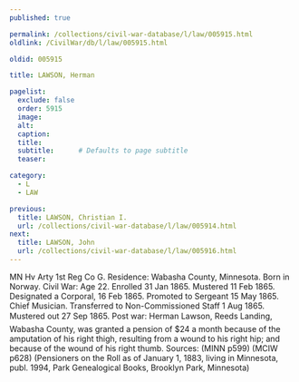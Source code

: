 ```yaml
---
published: true

permalink: /collections/civil-war-database/l/law/005915.html
oldlink: /CivilWar/db/l/law/005915.html

oldid: 005915

title: LAWSON, Herman

pagelist:
  exclude: false
  order: 5915
  image: 
  alt:
  caption:
  title:
  subtitle:      # Defaults to page subtitle
  teaser:

category: 
  - L 
  - LAW

previous:
  title: LAWSON, Christian I.
  url: /collections/civil-war-database/l/law/005914.html  
next:
  title: LAWSON, John
  url: /collections/civil-war-database/l/law/005916.html   
---
```

MN Hv Arty 1st Reg Co G. Residence: Wabasha County, Minnesota. Born in Norway. Civil War: Age 22. Enrolled 31 Jan 1865. Mustered 11 Feb 1865. Designated a Corporal, 16 Feb 1865. Promoted to Sergeant 15 May 1865. Chief Musician. Transferred to Non-Commissioned Staff 1 Aug 1865. Mustered out 27 Sep 1865. Post war: Herman Lawson, Reed&#146;s Landing, Wabasha County, was granted a pension of $24 a month because of the amputation of his right thigh, resulting from a wound to his right hip; and because of the wound of his right thumb. Sources: (MINN p599) (MCIW p628) (Pensioners on the Roll as of January 1, 1883, living in Minnesota, publ. 1994, Park Genealogical Books, Brooklyn Park, Minnesota)